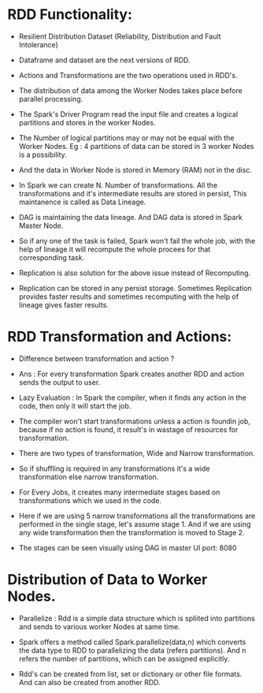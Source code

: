 # RDD Functionality:

- Resilient Distribution Dataset (Reliability, Distribution and Fault Intolerance)

- Dataframe and dataset are the next versions of RDD.

- Actions and Transformations are the two operations used in RDD's.

- The distribution of data among the Worker Nodes takes place before parallel processing.

- The Spark's Driver Program read the input file and creates a logical partitions and stores in the worker Nodes.

- The Number of logical partitions may or may not be equal with the Worker Nodes. Eg : 4 partitions of data can be stored in 3 worker Nodes is a possibility.

- And the data in Worker Node is stored in Memory (RAM) not in the disc.

- In Spark we can create N. Number of transformations. All the transformations and it's intermediate results are stored in persist, This maintanence is called as Data Lineage.

- DAG is maintaining the data lineage. And DAG data is stored in Spark Master Node.

- So if any one of the task is failed, Spark won't fail the whole job, with the help of lineage it will recompute the whole procees for that corresponding task.

- Replication is also solution for the above issue instead of Recomputing.

- Replication can be stored in any persist storage. Sometimes Replication provides faster results and sometimes recomputing with the help of lineage gives faster results.

# RDD Transformation and Actions:

- Difference between transformation and action ? 

- Ans : For every transformation Spark creates another RDD and action sends the output to user.

- Lazy Evaluation : In Spark the compiler, when it finds any action in the code, then only it will start the job.

- The compiler won't start transformations unless a action is foundin job, because if no action is found, it result's in wastage of resources for transformation.

- There are two types of transformation, Wide and Narrow transformation.

- So if shuffling is required in any transformations it's a wide transformation else narrow transformation.

- For Every Jobs, it creates many intermediate stages based on transformations which we used in the code.

- Here if we are using 5 narrow transformations all the transformations are performed in the single stage, let's assume stage 1. And if we are using any 
wide transformation then the transformation is moved to Stage 2. 

- The stages can be seen visually using DAG in master UI port: 8080

# Distribution of Data to Worker Nodes.

- Parallelize : Rdd is a simple data structure which is spliited into partitions and sends to various worker Nodes at same time.

- Spark offers a method called Spark.parallelize(data,n) which converts the data type to RDD to parallelizing the data (refers partitions). And n refers the number of partitions, which can be assigned explicitly.

- Rdd's can be created from list, set or dictionary or other file formats. And can also be created from another RDD.
